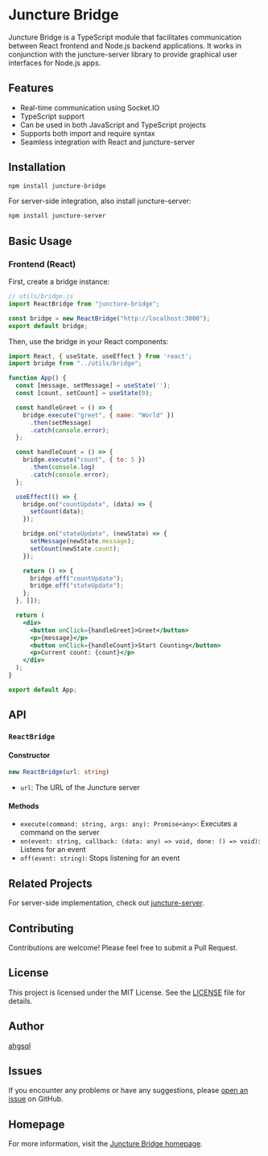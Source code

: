 # Juncture Bridge

Juncture Bridge is a TypeScript module that facilitates communication between React frontend and Node.js backend applications. It works in conjunction with the juncture-server library to provide graphical user interfaces for Node.js apps.

## Features

- Real-time communication using Socket.IO
- TypeScript support
- Can be used in both JavaScript and TypeScript projects
- Supports both import and require syntax
- Seamless integration with React and juncture-server

## Installation

```bash
npm install juncture-bridge
```

For server-side integration, also install juncture-server:

```bash
npm install juncture-server
```

## Basic Usage

### Frontend (React)

First, create a bridge instance:

```javascript
// utils/bridge.js
import ReactBridge from "juncture-bridge";

const bridge = new ReactBridge("http://localhost:3000");
export default bridge;
```

Then, use the bridge in your React components:

```jsx
import React, { useState, useEffect } from 'react';
import bridge from "../utils/bridge";

function App() {
  const [message, setMessage] = useState('');
  const [count, setCount] = useState(0);

  const handleGreet = () => {
    bridge.execute("greet", { name: "World" })
      .then(setMessage)
      .catch(console.error);
  };

  const handleCount = () => {
    bridge.execute("count", { to: 5 })
      .then(console.log)
      .catch(console.error);
  };

  useEffect(() => {
    bridge.on("countUpdate", (data) => {
      setCount(data);
    });

    bridge.on("stateUpdate", (newState) => {
      setMessage(newState.message);
      setCount(newState.count);
    });

    return () => {
      bridge.off("countUpdate");
      bridge.off("stateUpdate");
    };
  }, []);

  return (
    <div>
      <button onClick={handleGreet}>Greet</button>
      <p>{message}</p>
      <button onClick={handleCount}>Start Counting</button>
      <p>Current count: {count}</p>
    </div>
  );
}

export default App;
```

## API

### `ReactBridge`

#### Constructor

```typescript
new ReactBridge(url: string)
```

- `url`: The URL of the Juncture server

#### Methods

- `execute(command: string, args: any): Promise<any>`: Executes a command on the server
- `on(event: string, callback: (data: any) => void, done: () => void)`: Listens for an event
- `off(event: string)`: Stops listening for an event

## Related Projects

For server-side implementation, check out [juncture-server](https://github.com/ahgsql/juncture-server).

## Contributing

Contributions are welcome! Please feel free to submit a Pull Request.

## License

This project is licensed under the MIT License. See the [LICENSE](LICENSE) file for details.

## Author

[ahgsql](https://github.com/ahgsql)

## Issues

If you encounter any problems or have any suggestions, please [open an issue](https://github.com/ahgsql/juncture-bridge/issues) on GitHub.

## Homepage

For more information, visit the [Juncture Bridge homepage](https://github.com/ahgsql/juncture-bridge#readme).